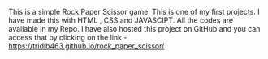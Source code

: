 This is a simple Rock Paper Scissor game. This is one of my first projects.
I have made this with HTML , CSS and JAVASCIPT.
All the codes are available in my Repo.
I have also hosted this project on GitHub and you can access that by clicking on the link - https://tridib463.github.io/rock_paper_scissor/
